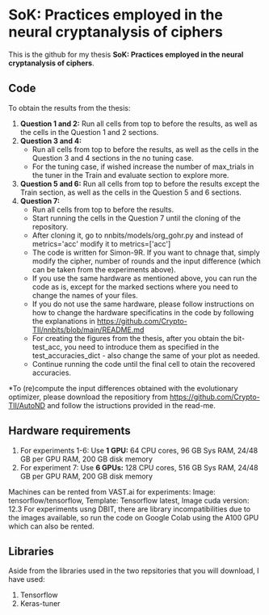 # SoK: Practices employed in the neural cryptanalysis of ciphers

This is the github for my thesis **SoK: Practices employed in the neural cryptanalysis of ciphers**.

## Code 
To obtain the results from the thesis:
1. **Question 1 and 2:** Run all cells from top to before the results, as well as the cells in the Question 1 and 2 sections.
2. **Question 3 and 4:**
    - Run all cells from top to before the results, as well as the cells in the Question 3 and 4 sections in the no tuning case.
    - For the tuning case, if wished increase the number of max_trials in the tuner in the Train and evaluate section to explore more.
4. **Question 5 and 6:** Run all cells from top to before the results except the Train section, as well as the cells in the Question 5 and 6 sections.
5. **Question 7:**
    - Run all cells from top to before the results.
    - Start running the cells in the Question 7 until the cloning of the repository.
    - After cloning it, go to nnbits/models/org_gohr.py and instead of metrics='acc' modify it to metrics=['acc']
    - The code is written for Simon-9R. If you want to chnage that, simply modify the cipher, number of rounds and the input difference (which can be taken from the experiments above).
    - If you use the same hardware as mentioned above, you can run the code as is, except for the marked sections where you need to change the names of your files.
    - If you do not use the same hardware, please follow instructions on how to change the hardware specificatins in the code by following the explanations in https://github.com/Crypto-TII/nnbits/blob/main/README.md
    - For creating the figures from the thesis, after you obtain the bit-test_acc, you need to introduce them as specified in the test_accuracies_dict - also change the same of your plot as needed.
    - Continue running the code until the final cell to otain the recovered accuracies.

*To (re)compute the input differences obtained with the evolutionary optimizer, please download the repositiory from https://github.com/Crypto-TII/AutoND and follow the istructions provided in the read-me.  

## Hardware requirements 
1. For experiments 1-6:   Use **1 GPU:** 64 CPU cores, 96 GB Sys RAM, 24/48 GB per GPU RAM, 200 GB disk memory 
2. For experiment 7:      Use **6 GPUs:** 128 CPU cores, 516 GB Sys RAM, 24/48 GB per GPU RAM, 200 GB disk memory

Machines can be rented from VAST.ai for experiments: Image: tensorflow/tensorflow, Template: Tensorflow latest, Image cuda version: 12.3
For experiments usng DBIT, there are library incompatibilities due to the images available, so run the code on Google Colab using the A100 GPU which can also be rented.

## Libraries
Aside from the libraries used in the two repsitories that you will download, I have used:
1. Tensorflow
2. Keras-tuner 

